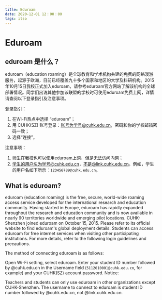 ```yaml
---
title: Eduroam
date: 2020-12-01 12：00：00
tags: itso
---
```


# Eduroam

## eduroam 是什么？

eduroam（education roaming）是全球教育和学术机构共建的免费的网络漫游服务，起源于欧洲，目前已经覆盖九十多个国家和地区的大学及科研机构。2015年10月15日我校正式加入eduroam，请参考eduroam官方网站了解该机构的全球部署情况。同学们出访其他参加该联盟的学校时可使用eduroam免费上网，详情请查阅以下登录指引及注意事项。

登录指引： 

1. 在Wi-Fi热点中选择 “eduroam”；
2. 用 CUHK(SZ) 账号登录：账号为学号@cuhk.edu.cn，密码和你的学校邮箱密码一致；
3. 选择“连接”。

注意事项：

1. 师生在我校也可以使用eduroam上网，但是无法访问内网；
2. 学生的用户名为学号@cuhk.edu.cn，不是@link.cuhk.edu.cn。例如，学生的用户名如下所示：`123456789@cuhk.edu.cn`。

## What is eduroam?

eduroam (education roaming) is the free, secure, world-wide roaming access service developed for the international research and education community. Having started in Europe, eduroam has rapidly expanded throughout the research and education community and is now available in nearly 90 territories worldwide and emerging pilot locations. CUHK-Shenzhen joined eduroam on October 15, 2015. Please refer to its official website to find eduroam's global deployment details. Students can access eduroam for free internet services when visiting other participating institutions. For more details, refer to the following login guidelines and precautions.

The method of connecting eduroam is as follows:

Open Wi-Fi setting, select eduroam.
Enter your student ID number followed by @cuhk.edu.cn in the Username field (`5112010001@cuhk.edu.cn`, for example) and your CUHK(SZ) account password.
Notice:

Teachers and students can only use eduroam in other organizations except CUHK-Shenzhen.
The username to connect to eduroam is student ID number followed by @cuhk.edu.cn, not @link.cuhk.edu.cn.
